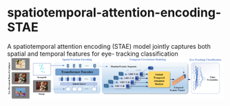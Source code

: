 # spatiotemporal-attention-encoding-STAE
A spatiotemporal attention encoding (STAE) model jointly captures both spatial and temporal features for eye- tracking classification
![Diagram of the Spatiotemporal Attention Encoding Model](./diagram.png)

